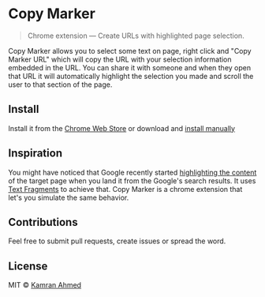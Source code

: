 # Copy Marker
> Chrome extension — Create URLs with highlighted page selection.

Copy Marker allows you to select some text on page, right click and "Copy Marker URL" which will copy the URL with your selection information embedded in the URL. You can share it with someone and when they open that URL it will automatically highlight the selection you made and scroll the user to that section of the page.

## Install 

Install it from the [Chrome Web Store]() or download and [install manually](http://superuser.com/a/247654/6877)

## Inspiration

You might have noticed that Google recently started [highlighting the content](https://i.imgur.com/YVcpRjb.png) of the target page when you land it from the Google's search results. It uses [Text Fragments](https://wicg.github.io/scroll-to-text-fragment/) to achieve that. Copy Marker is a chrome extension that let's you simulate the same behavior.

## Contributions

Feel free to submit pull requests, create issues or spread the word.

## License

MIT © [Kamran Ahmed](https://twitter.com/kamranahmedse)
